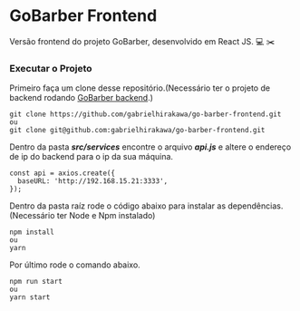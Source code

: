 # GoBarber Frontend
Versão frontend do projeto GoBarber, desenvolvido em React JS. :computer: :scissors:

### Executar o Projeto
Primeiro faça um clone desse repositório.(Necessário ter o projeto de backend rodando [GoBarber backend](https://github.com/gabrielhirakawa/go-barber-backend).)
```
git clone https://github.com/gabrielhirakawa/go-barber-frontend.git
ou
git clone git@github.com:gabrielhirakawa/go-barber-frontend.git
```

Dentro da pasta ***src/services*** encontre o arquivo ***api.js*** e altere o endereço de ip do backend para o ip da sua máquina.
```
const api = axios.create({
  baseURL: 'http://192.168.15.21:3333',
});
```

Dentro da pasta raíz rode o código abaixo para instalar as dependências. (Necessário ter Node e Npm instalado)
```
npm install
ou
yarn
```

Por último rode o comando abaixo.
```
npm run start
ou 
yarn start
```
